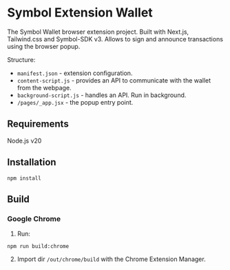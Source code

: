 # Symbol Extension Wallet

The Symbol Wallet browser extension project. Built with Next.js, Tailwind.css and Symbol-SDK v3. Allows to sign and announce transactions using the browser popup.

Structure:
- `manifest.json` - extension configuration.
- `content-script.js` - provides an API to communicate with the wallet from the webpage.
- `background-script.js` - handles an API. Run in background.
- `/pages/_app.jsx` - the popup entry point.

## Requirements

Node.js v20

## Installation

```
npm install
```

## Build

### Google Chrome

1. Run:
```
npm run build:chrome
```
2. Import dir `/out/chrome/build` with the Chrome Extension Manager.
